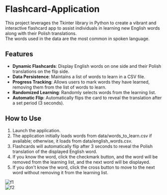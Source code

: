 # Flashcard-Application
This project leverages the Tkinter library in Python to create a vibrant and interactive flashcard app to assist individuals in learning new English words along with their Polish translations. </br>
The words used in the data are the most common in spoken language.

## Features

- **Dynamic Flashcards**: Display English words on one side and their Polish translations on the flip side.
- **Data Persistence**: Maintains a list of words to learn in a CSV file.
- **Progress Tracking**: Allows users to mark words they have learned, removing them from the list of words to learn.
- **Randomized Learning**: Randomly selects words from the learning list.
- **Automatic Flip**: Automatically flips the card to reveal the translation after a set period (3 seconds).

## How to Use
1) Launch the application.
2) The application initially loads words from data/words_to_learn.csv if available; otherwise, it loads from data/english_words.csv.
3) Flashcards will automatically flip after 3 seconds to reveal the Polish translation of the displayed English word.
4) If you know the word, click the checkmark button, and the word will be removed from the learning list, and the next word will be displayed.
5) If you don't know the word, click the cross button to move to the next word without removing it from the learning list.

![f1](https://github.com/maxyymmm/Flashcard-Application/assets/120425774/8a8e4886-33ab-44f1-a131-e8e88d5a5e0e) </br>
![f2](https://github.com/maxyymmm/Flashcard-Application/assets/120425774/c7dd488e-8e31-4bb8-b551-80d53df7d3eb)
